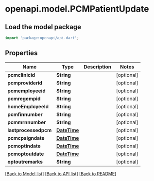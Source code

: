 # openapi.model.PCMPatientUpdate

## Load the model package
```dart
import 'package:openapi/api.dart';
```

## Properties
Name | Type | Description | Notes
------------ | ------------- | ------------- | -------------
**pcmclinicid** | **String** |  | [optional] 
**pcmproviderid** | **String** |  | [optional] 
**pcmemployeeid** | **String** |  | [optional] 
**pcmregempid** | **String** |  | [optional] 
**homeEmployeeId** | **String** |  | [optional] 
**pcmfinnumber** | **String** |  | [optional] 
**pcmmrnnumber** | **String** |  | [optional] 
**lastprocessedpcm** | [**DateTime**](DateTime.md) |  | [optional] 
**pcmcpsigndate** | [**DateTime**](DateTime.md) |  | [optional] 
**pcmoptindate** | [**DateTime**](DateTime.md) |  | [optional] 
**pcmoptoutdate** | [**DateTime**](DateTime.md) |  | [optional] 
**optoutremarks** | **String** |  | [optional] 

[[Back to Model list]](../README.md#documentation-for-models) [[Back to API list]](../README.md#documentation-for-api-endpoints) [[Back to README]](../README.md)


